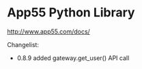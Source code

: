 App55 Python Library
====================

http://www.app55.com/docs/

Changelist:

- 0.8.9 added gateway.get_user() API call
